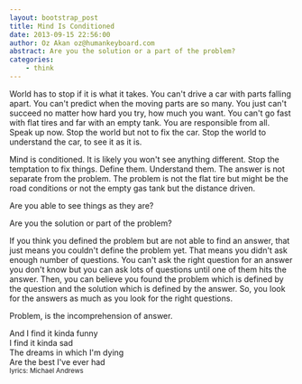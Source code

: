 ```yaml
---
layout: bootstrap_post
title: Mind Is Conditioned
date: 2013-09-15 22:56:00
author: Oz Akan oz@humankeyboard.com
abstract: Are you the solution or a part of the problem?
categories:
    - think
---
```


World has to stop if it is what it takes. You can't drive a car with parts falling apart. You can't predict when the moving parts are so many. You just can't succeed no matter how hard you try, how much you want. You can't go fast with flat tires and far with an empty tank. You are responsible from all. Speak up now. Stop the world but not to fix the car. Stop the world to understand the car, to see it as it is.

Mind is conditioned. It is likely you won't see anything different. Stop the temptation to fix things. Define them. Understand them. The answer is not separate from the problem. The problem is not the flat tire but might be the road conditions or not the empty gas tank but the distance driven.

Are you able to see things as they are?

Are you the solution or part of the problem?

If you think you defined the problem but are not able to find an answer, that just means you couldn't define the problem yet. That means you didn't ask enough number of questions. You can't ask the right question for an answer you don't know but you can ask lots of questions until one of them hits the answer. Then, you can believe you found the problem which is defined by the question and the solution which is defined by the answer.  So, you look for the answers as much as you look for the right questions.

Problem, is the incomprehension of answer.

<p class="text-right" font-family=verdana>
And I find it kinda funny<br>
I find it kinda sad<br>
The dreams in which I'm dying<br>
Are the best I've ever had<br>
<small>lyrics: Michael Andrews<br></small>
</p>
